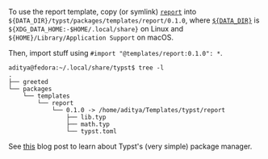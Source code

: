 To use the report template, copy (or symlink)
[`report`](https://github.com/adityasz/typst-templates/tree/master/report)
into `${DATA_DIR}/typst/packages/templates/report/0.1.0`, where
[`${DATA_DIR}`](https://docs.rs/dirs/latest/dirs/fn.data_dir.html) is
`${XDG_DATA_HOME:-$HOME/.local/share}` on Linux and
`${HOME}/Library/Application Support` on macOS.

Then, import stuff using `#import "@templates/report:0.1.0": *`.

```console
aditya@fedora:~/.local/share/typst$ tree -l      
.
├── greeted
└── packages
    └── templates
        └── report
            └── 0.1.0 -> /home/aditya/Templates/typst/report
                ├── lib.typ
                ├── math.typ
                └── typst.toml
```

See [this](https://typst.app/blog/2023/package-manager) blog post to learn about
Typst's (very simple) package manager.
